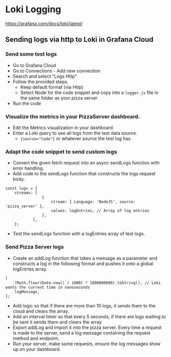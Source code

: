 # Loki Logging

https://grafana.com/docs/loki/latest/

## Sending logs via http to Loki in Grafana Cloud

### Send some test logs

-   Go to Grafana Cloud
-   Go to Connections - Add new connection
-   Search and select "Logs Http"
-   Follow the provided steps.
    -   Keep default format (via Http)
    -   Select Node for the code snippet and copy into a `logger.js` file in the same folder as your pizza server
-   Run the code

### Visualize the metrics in your PizzaServer dashboard.

-   Edit the Metrics visualization in your dashboard.
-   Enter a Loki query to see all logs from the test data source.
    -   `{source="Code"}` or whatever source the test log has.

### Adapt the code snippet to send custom logs

-   Convert the given fetch request into an async sendLogs function with error handling.
-   Add code to the sendLogs function that constructs the logs request body.

```
const logs = {
    streams: [
                {
                    stream: { Language: 'NodeJS', source: 'pizza_server' },
                    values: logEntries, // Array of log entries
                },
            ],
    };
```

-   Test the sendLogs function with a logEntries array of test logs.

### Send Pizza Server logs

-   Create an addLog function that takes a message as a parameter and constructs a log in the following format and pushes it onto a global logEntries array.

```
[
    (Math.floor(Date.now() / 1000) * 1000000000).toString(), // Loki wants the current time in nanoseconds
    logMessage,
];
```

-   Add logic so that if there are more than 10 logs, it sends them to the cloud and clears the array.
-   Add an interval timer so that every 5 seconds, if there are logs waiting to be sent it sends them and clears the array.
-   Export addLog and import it into the pizza server. Every time a request is made to the server, send a log message containing the request method and endpoint.
-   Run your server, make some requests, ensure the log messages show up on your dashboard.
